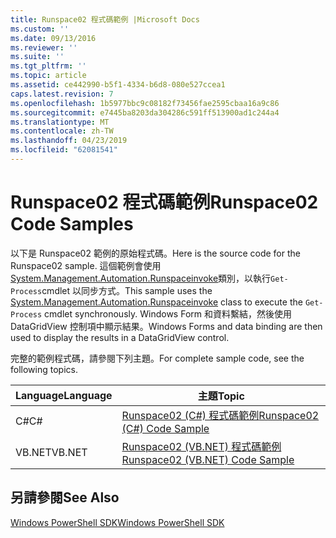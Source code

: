 ```yaml
---
title: Runspace02 程式碼範例 |Microsoft Docs
ms.custom: ''
ms.date: 09/13/2016
ms.reviewer: ''
ms.suite: ''
ms.tgt_pltfrm: ''
ms.topic: article
ms.assetid: ce442990-b5f1-4334-b6d8-080e527ccea1
caps.latest.revision: 7
ms.openlocfilehash: 1b5977bbc9c08182f73456fae2595cbaa16a9c86
ms.sourcegitcommit: e7445ba8203da304286c591ff513900ad1c244a4
ms.translationtype: MT
ms.contentlocale: zh-TW
ms.lasthandoff: 04/23/2019
ms.locfileid: "62081541"
---
```

# <a name="runspace02-code-samples"></a><span data-ttu-id="c0935-102">Runspace02 程式碼範例</span><span class="sxs-lookup"><span data-stu-id="c0935-102">Runspace02 Code Samples</span></span>

<span data-ttu-id="c0935-103">以下是 Runspace02 範例的原始程式碼。</span><span class="sxs-lookup"><span data-stu-id="c0935-103">Here is the source code for the Runspace02 sample.</span></span> <span data-ttu-id="c0935-104">這個範例會使用[System.Management.Automation.Runspaceinvoke](/dotnet/api/System.Management.Automation.RunspaceInvoke)類別，以執行`Get-Process`cmdlet 以同步方式。</span><span class="sxs-lookup"><span data-stu-id="c0935-104">This sample uses the [System.Management.Automation.Runspaceinvoke](/dotnet/api/System.Management.Automation.RunspaceInvoke) class to execute the `Get-Process` cmdlet synchronously.</span></span> <span data-ttu-id="c0935-105">Windows Form 和資料繫結，然後使用 DataGridView 控制項中顯示結果。</span><span class="sxs-lookup"><span data-stu-id="c0935-105">Windows Forms and data binding are then used to display the results in a DataGridView control.</span></span>

<span data-ttu-id="c0935-106">完整的範例程式碼，請參閱下列主題。</span><span class="sxs-lookup"><span data-stu-id="c0935-106">For complete sample code, see the following topics.</span></span>

|<span data-ttu-id="c0935-107">Language</span><span class="sxs-lookup"><span data-stu-id="c0935-107">Language</span></span>|<span data-ttu-id="c0935-108">主題</span><span class="sxs-lookup"><span data-stu-id="c0935-108">Topic</span></span>|
|--------------|-----------|
|<span data-ttu-id="c0935-109">C#</span><span class="sxs-lookup"><span data-stu-id="c0935-109">C#</span></span>|[<span data-ttu-id="c0935-110">Runspace02 (C#) 程式碼範例</span><span class="sxs-lookup"><span data-stu-id="c0935-110">Runspace02 (C#) Code Sample</span></span>](./runspace02-csharp-code-sample.md)|
|<span data-ttu-id="c0935-111">VB.NET</span><span class="sxs-lookup"><span data-stu-id="c0935-111">VB.NET</span></span>|[<span data-ttu-id="c0935-112">Runspace02 (VB.NET) 程式碼範例</span><span class="sxs-lookup"><span data-stu-id="c0935-112">Runspace02 (VB.NET) Code Sample</span></span>](./runspace02-vb-net-code-sample.md)|

## <a name="see-also"></a><span data-ttu-id="c0935-113">另請參閱</span><span class="sxs-lookup"><span data-stu-id="c0935-113">See Also</span></span>

[<span data-ttu-id="c0935-114">Windows PowerShell SDK</span><span class="sxs-lookup"><span data-stu-id="c0935-114">Windows PowerShell SDK</span></span>](../windows-powershell-reference.md)